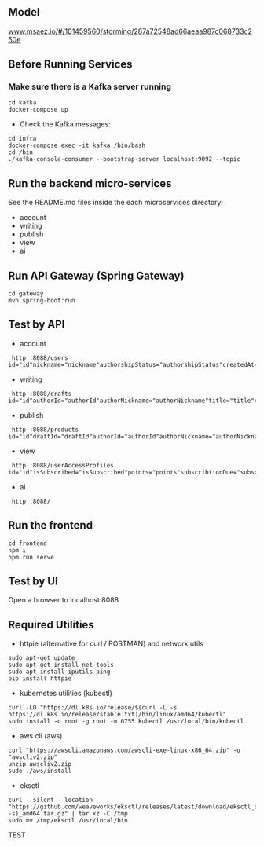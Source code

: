 # 

## Model
www.msaez.io/#/101459560/storming/287a72548ad66aeaa987c068733c250e

## Before Running Services
### Make sure there is a Kafka server running
```
cd kafka
docker-compose up
```
- Check the Kafka messages:
```
cd infra
docker-compose exec -it kafka /bin/bash
cd /bin
./kafka-console-consumer --bootstrap-server localhost:9092 --topic
```

## Run the backend micro-services
See the README.md files inside the each microservices directory:

- account
- writing
- publish
- view
- ai


## Run API Gateway (Spring Gateway)
```
cd gateway
mvn spring-boot:run
```

## Test by API
- account
```
 http :8088/users id="id"nickname="nickname"authorshipStatus="authorshipStatus"createdAt="createdAt"subscriber="subscriber"accountId="accountId"password="password"authorsProfile="authorsProfile"autornickname="autornickname"agreedToMarketing="agreedToMarketing"
```
- writing
```
 http :8088/drafts id="id"authorId="authorId"authorNickname="authorNickname"title="title"content="content"createdAt="createdAt"lastUpdatedAt="lastUpdatedAt"
```
- publish
```
 http :8088/products id="id"draftId="draftId"authorId="authorId"authorNickname="authorNickname"title="title"content="content"category="category"price="price"publishedAt="publishedAt"views="views"coverImageUrl="coverImageUrl"summary="summary"
```
- view
```
 http :8088/userAccessProfiles id="id"isSubscribed="isSubscribed"points="points"subscribtionDue="subscribtionDue"
```
- ai
```
 http :8088/ 
```


## Run the frontend
```
cd frontend
npm i
npm run serve
```

## Test by UI
Open a browser to localhost:8088

## Required Utilities

- httpie (alternative for curl / POSTMAN) and network utils
```
sudo apt-get update
sudo apt-get install net-tools
sudo apt install iputils-ping
pip install httpie
```

- kubernetes utilities (kubectl)
```
curl -LO "https://dl.k8s.io/release/$(curl -L -s https://dl.k8s.io/release/stable.txt)/bin/linux/amd64/kubectl"
sudo install -o root -g root -m 0755 kubectl /usr/local/bin/kubectl
```

- aws cli (aws)
```
curl "https://awscli.amazonaws.com/awscli-exe-linux-x86_64.zip" -o "awscliv2.zip"
unzip awscliv2.zip
sudo ./aws/install
```

- eksctl 
```
curl --silent --location "https://github.com/weaveworks/eksctl/releases/latest/download/eksctl_$(uname -s)_amd64.tar.gz" | tar xz -C /tmp
sudo mv /tmp/eksctl /usr/local/bin
```
TEST
